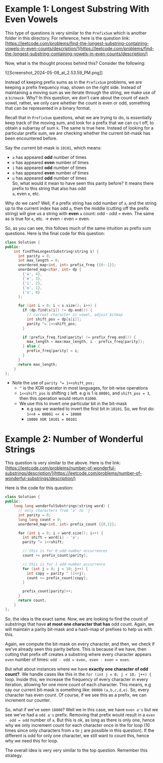 # Example 1: Longest Substring With Even Vowels

This type of questions is very similar to the `PrefixSum` which is another folder in this directory. For reference, here is the question link: [https://leetcode.com/problems/find-the-longest-substring-containing-vowels-in-even-counts/description/](https://leetcode.com/problems/find-the-longest-substring-containing-vowels-in-even-counts/description/)

Now, what is the thought process behind this? Consider the following:

![[Screenshot_2024-05-08_at_2.53.59_PM.png]]

Instead of keeping prefix sums as in the `PrefixSum` problems, we are keeping a prefix frequency map, shown on the right side. Instead of maintaining a moving sum as we iterate through the string, we make use of a `bitmask`. Why? In this question, we don't care about the count of each vowel, rather, we only care whether the count is even or odd, something that can be represented in a binary format.

Recall that in `PrefixSum` questions, what we are trying to do, is essentially keep track of the moving sum, and look for a prefix that we can cu t off, to obtain a subarray of sum `k`. The same is true here. Instead of looking for a particular prefix sum, we are checking whether the current bit-mask has been encountered before.

Say the current bit-mask is `10101`, which means:

- `a` has appeared **odd** number of times
- `e` has appeared **even** number of times
- `i` has appeared **odd** number of times
- `o` has appeared **even** number of times
- `u` has appeared **odd** number of times  
    So, what would it mean to have seen this parity before? It means there prefix to this string that also has odd  
    `a`, even `e`, etc.

Why do we care? Well, if a prefix string has odd number of `a`, and the string up to the current index has odd `a`, then the middle (cutting off the prefix string) will give us a string with **even** `a` count: odd - odd = even. The same as is true for `e`, etc. -> even - even = even.

So, as you can see, this follows much of the same intuition as prefix sum questions. Here is the final code for this question:

```C++
class Solution {
public:
    int findTheLongestSubstring(string s) {
      int parity = 0;
      int max_length = 0;
      unordered_map<int, int> prefix_freq {{0:-1}};
      unordered_map<char, int> dp {
        {'a', 4},
        {'e', 3},
        {'i', 2},
        {'o', 1},
        {'u', 0}
      };

      for (int i = 0; i < s.size(); i++) {
        if (dp.find(s[i]) != dp.end()) {
          // current character is vowel, adjust bitmap
          int shift_pos = dp[s[i]];
          parity ^= 1<<shift_pos;
        }

        if (prefix_freq.find(parity) != prefix_freq.end()) {
          max_length = max(max_length, i - prefix_freq[parity]);
        } else {
          prefix_freq[parity] = i;
        }
      }
      return max_length;
    }
};
```

- Note the use of `parity ^= 1<<shift_pos;`
    - `^` is the XOR operator in most languages, for bit-wise operations
    - `1<<shift_pos` is shifting `1` left. e.g is 1 is `00001`, and `shift_pos = 3`, then this operation would return `01000`.
    - We use this to invert one particular bit in the bit-mask
        - e.g say we wanted to invert the first bit in `10101`. So, we first do: `1<<4 = 00001 << 4 = 10000`
        - `10000 XOR 10101 = 00101`

# Example 2: Number of Wonderful Strings

This question is very similar to the above. Here is the link: [https://leetcode.com/problems/number-of-wonderful-substrings/description/](https://leetcode.com/problems/number-of-wonderful-substrings/description/)

Here is the code for this question:

```C++
class Solution {
public:
    long long wonderfulSubstrings(string word) {
      // only characters from 'a' to 'j'
      int parity = 0;
      long long count = 0;
      unordered_map<int, int> prefix_count {{0,1}};

      for (int i = 0; i < word.size(); i++) {
        int shift = word[i] - 'a';
        parity ^= 1<<shift;

        // this is for 0 odd-number occurrences
        count += prefix_count[parity];

        // this is for 1 odd-number occurrence
        for (int j = 0; j < 10; j++) {
          int copy = parity ^ (1<<j);
          count += prefix_count[copy];
        }

        prefix_count[parity]++;
      }
      return count;
    }
};
```

So, the idea is the exact same. Now, we are looking to find the count of substrings that have **at most one character that has** odd count. Again, we will maintain a parity bit-mask and a hash-map of prefixes to help us with this.

Again, we compute the bit-mask on every character, and then, we check if we've already seen this parity before. This is because if we have, then cutting that prefix off creates a substring where every character appears `even` number of times: `odd - odd = even, even - even = even`.

But what about instances where we have **exactly one character of odd count?**. We handle cases like this in the `for (int j = 0; j < 10; j++) {` loop. Inside this, we increase the frequency of every character in every iteration, allowing for one more count of each character. This means, e.g say our current bit-mask is something like: `00000` `(a,b,c,d,e)`. So, every character has even count. Of course, if we see this as a prefix, we can increment our counter.

So, what if we've seen `10000`? Well we in this case, we have `even a's` but we see we've had a `odd a's` prefix. Removing that prefix would result in a `even - odd = odd` number of `a`. But this is ok, as long as there is only one, hence why we only increment count for each character once in the for loop (10 times since only characters from `a` to `j` are possible in this question). If the different is odd for only one character, we still want to count this, hence why we need this for loop.

The overall idea is very very similar to the top question. Remember this strategy.
